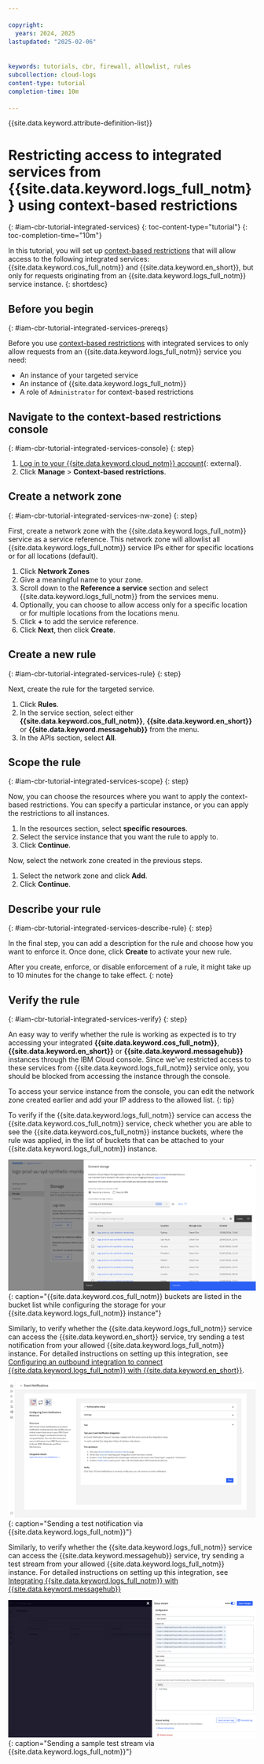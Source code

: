 ```yaml
---

copyright:
  years: 2024, 2025
lastupdated: "2025-02-06"


keywords: tutorials, cbr, firewall, allowlist, rules
subcollection: cloud-logs
content-type: tutorial
completion-time: 10m

---
```


{{site.data.keyword.attribute-definition-list}}

# Restricting access to integrated services from {{site.data.keyword.logs_full_notm}} using context-based restrictions
{: #iam-cbr-tutorial-integrated-services}
{: toc-content-type="tutorial"}
{: toc-completion-time="10m"}

In this tutorial, you will set up [context-based restrictions](/docs/cloud-logs?topic=cloud-logs-iam-cbr) that will allow access to the following integrated services: {{site.data.keyword.cos_full_notm}} and {{site.data.keyword.en_short}}, but only for requests originating from an {{site.data.keyword.logs_full_notm}} service instance.
{: shortdesc}

## Before you begin
{: #iam-cbr-tutorial-integrated-services-prereqs}

Before you use [context-based restrictions](/docs/cloud-logs?topic=cloud-logs-iam-cbr) with integrated services to only allow requests from an {{site.data.keyword.logs_full_notm}} service you need:

- An instance of your targeted service
- An instance of {{site.data.keyword.logs_full_notm}}
- A role of `Administrator` for context-based restrictions

## Navigate to the context-based restrictions console
{: #iam-cbr-tutorial-integrated-services-console}
{: step}

1. [Log in to your {{site.data.keyword.cloud_notm}} account](https://cloud.ibm.com/login){: external}.
2. Click **Manage** > **Context-based restrictions**.

## Create a network zone
{: #iam-cbr-tutorial-integrated-services-nw-zone}
{: step}

First, create a network zone with the {{site.data.keyword.logs_full_notm}} service as a service reference. This network zone will allowlist all {{site.data.keyword.logs_full_notm}} service IPs either for specific locations or for all locations (default).

1. Click **Network Zones**
2. Give a meaningful name to your zone.
3. Scroll down to the **Reference a service** section and select {{site.data.keyword.logs_full_notm}} from the services menu. 
4. Optionally, you can choose to allow access only for a specific location or for multiple locations from the locations menu.
5. Click **+** to add the service reference.
6. Click **Next**, then click **Create**.
 
## Create a new rule
{: #iam-cbr-tutorial-integrated-services-rule}
{: step}

Next, create the rule for the targeted service.

1. Click **Rules**.
2. In the service section, select either **{{site.data.keyword.cos_full_notm}}**, **{{site.data.keyword.en_short}}** or **{{site.data.keyword.messagehub}}** from the menu.
3. In the APIs section, select **All**.

## Scope the rule
{: #iam-cbr-tutorial-integrated-services-scope}
{: step}

Now, you can choose the resources where you want to apply the context-based restrictions. You can specify a particular instance, or you can apply the restrictions to all instances.

1. In the resources section, select **specific resources**.
2. Select the service instance that you want the rule to apply to.
3. Click **Continue**.

Now, select the network zone created in the previous steps.

1. Select the network zone and click **Add**.
2. Click **Continue**.


## Describe your rule
{: #iam-cbr-tutorial-integrated-services-describe-rule}
{: step}

In the final step, you can add a description for the rule and choose how you want to enforce it. Once done, click **Create** to activate your new rule.

After you create, enforce, or disable enforcement of a rule, it might take up to 10 minutes for the change to take effect.
{: note}

## Verify the rule
{: #iam-cbr-tutorial-integrated-services-verify}
{: step}

An easy way to verify whether the rule is working as expected is to try accessing your integrated **{{site.data.keyword.cos_full_notm}}**, **{{site.data.keyword.en_short}}** or **{{site.data.keyword.messagehub}}** instances through the IBM Cloud console. Since we've restricted access to these services from {{site.data.keyword.logs_full_notm}} service only, you should be blocked from accessing the instance through the console.

To access your service instance from the console, you can edit the network zone created earlier and add your IP address to the allowed list.
{: tip}

To verify if the {{site.data.keyword.logs_full_notm}} service can access the {{site.data.keyword.cos_full_notm}} service, check whether you are able to see the {{site.data.keyword.cos_full_notm}} instance buckets, where the rule was applied, in the list of buckets that can be attached to your {{site.data.keyword.logs_full_notm}} instance.

![Verify configured buckets](/images/logs-cbr-tutorial/cbr_6.png){: caption="{{site.data.keyword.cos_full_notm}} buckets are listed in the bucket list while configuring the storage for your {{site.data.keyword.logs_full_notm}} instance"}

Similarly, to verify whether the {{site.data.keyword.logs_full_notm}} service can access the {{site.data.keyword.en_short}} service, try sending a test notification from your allowed {{site.data.keyword.logs_full_notm}} instance. For detailed instructions on setting up this integration, see [Configuring an outbound integration to connect {{site.data.keyword.logs_full_notm}} with {{site.data.keyword.en_short}}](/docs/cloud-logs?topic=cloud-logs-event-notifications-configure).

![Sending a test notification](/images/logs-cbr-tutorial/cbr_5.png){: caption="Sending a test notification via {{site.data.keyword.logs_full_notm}}"}

Similarly, to verify whether the {{site.data.keyword.logs_full_notm}} service can access the {{site.data.keyword.messagehub}} service, try sending a test stream from your allowed {{site.data.keyword.logs_full_notm}} instance. For detailed instructions on setting up this integration, see [Integrating {{site.data.keyword.logs_full_notm}} with {{site.data.keyword.messagehub}}](/docs/cloud-logs?topic=cloud-logs-streaming-config)

![Verify using CBR with Event Streams](/images/logs-cbr-tutorial/cbr_event_stream.png){: caption="Sending a sample test stream via {{site.data.keyword.logs_full_notm}}"}
